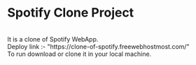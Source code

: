 # Spotify Clone Project
<br>
It is a clone of Spotify WebApp.
<br>
Deploy link :- "https://clone-of-spotify.freewebhostmost.com/"
<br>
To run download or clone it in your local machine.
